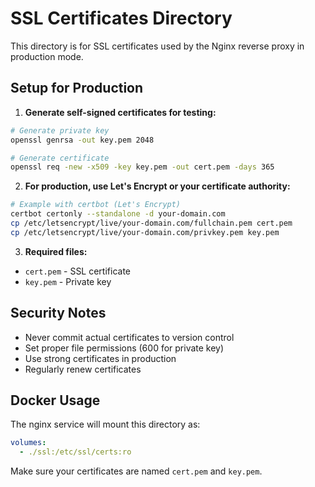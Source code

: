 # SSL Certificates Directory

This directory is for SSL certificates used by the Nginx reverse proxy in production mode.

## Setup for Production

1. **Generate self-signed certificates for testing:**
```bash
# Generate private key
openssl genrsa -out key.pem 2048

# Generate certificate
openssl req -new -x509 -key key.pem -out cert.pem -days 365
```

2. **For production, use Let's Encrypt or your certificate authority:**
```bash
# Example with certbot (Let's Encrypt)
certbot certonly --standalone -d your-domain.com
cp /etc/letsencrypt/live/your-domain.com/fullchain.pem cert.pem
cp /etc/letsencrypt/live/your-domain.com/privkey.pem key.pem
```

3. **Required files:**
- `cert.pem` - SSL certificate
- `key.pem` - Private key

## Security Notes

- Never commit actual certificates to version control
- Set proper file permissions (600 for private key)
- Use strong certificates in production
- Regularly renew certificates

## Docker Usage

The nginx service will mount this directory as:
```yaml
volumes:
  - ./ssl:/etc/ssl/certs:ro
```

Make sure your certificates are named `cert.pem` and `key.pem`.